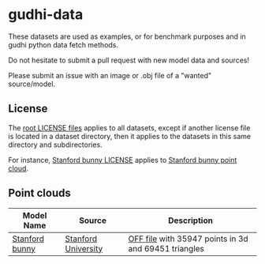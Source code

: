 # gudhi-data

These datasets are used as examples, or for benchmark purposes and in gudhi python data fetch methods.

Do not hesitate to submit a pull request with new model data and sources!

Please submit an issue with an image or .obj file of a "wanted" source/model.

## License

The [root LICENSE files](LICENSE) applies to all datasets, except if another license file is located in a dataset
directory, then it applies to the datasets in this same directory and subdirectories.

For instance, [Stanford bunny LICENSE](points/bunny/LICENSE) applies to [Stanford bunny point cloud](points/bunny/bunny.off).

## Point clouds

| Model Name | Source | Description |
|------------|--------|-------------|
| [Stanford bunny](points/bunny/bunny.off) | [Stanford University](http://graphics.stanford.edu/data/3Dscanrep/) | [OFF file](https://en.wikipedia.org/wiki/OFF_(file_format)) with 35947 points in 3d and 69451 triangles |
